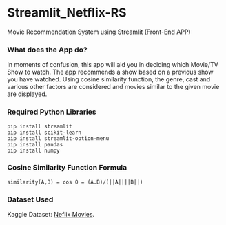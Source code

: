 # Streamlit_Netflix-RS
Movie Recommendation System using Streamlit (Front-End APP)


### What does the App do?

In moments of confusion, this app will aid you in deciding which Movie/TV Show to watch. The app recommends a show based on a previous show you have watched. Using cosine similarity function, the genre, cast and various other factors are considered and movies similar to the given movie are displayed.


### Required Python Libraries
```
pip install streamlit
pip install scikit-learn
pip install streamlit-option-menu
pip install pandas
pip install numpy
```

### Cosine Similarity Function Formula

```
similarity(A,B) = cos θ = (A.B)/(||A||||B||)
```

### Dataset Used

Kaggle Dataset: [Neflix Movies](https://www.kaggle.com/datasets/shivamb/netflix-shows).

